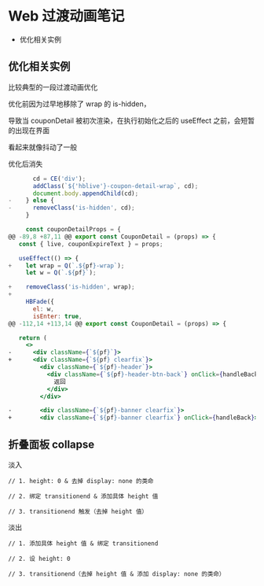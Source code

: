 # Web 过渡动画笔记


* 优化相关实例


## 优化相关实例

比较典型的一段过渡动画优化

优化前因为过早地移除了 wrap 的 is-hidden，

导致当 couponDetail 被初次渲染，在执行初始化之后的 useEffect 之前，会短暂的出现在界面

看起来就像抖动了一般


优化后消失

```jsx
       cd = CE('div');
       addClass(`${'hblive'}-coupon-detail-wrap`, cd);
       document.body.appendChild(cd);
-    } else {
-      removeClass('is-hidden', cd);
     }

     const couponDetailProps = {
@@ -89,8 +87,11 @@ export const CouponDetail = (props) => {
   const { live, couponExpireText } = props;

   useEffect(() => {
+    let wrap = Q(`.${pf}-wrap`);
     let w = Q(`.${pf}`);

+    removeClass('is-hidden', wrap);
+
     HBFade({
       el: w,
       isEnter: true,
@@ -112,14 +113,14 @@ export const CouponDetail = (props) => {

   return (
     <>
-      <div className={`${pf}`}>
+      <div className={`${pf} clearfix`}>
         <div className={`${pf}-header`}>
           <div className={`${pf}-header-btn-back`} onClick={handleBack}>
             返回
           </div>
         </div>

-        <div className={`${pf}-banner clearfix`}>
+        <div className={`${pf}-banner clearfix`} onClick={handleBack}>
```



## 折叠面板 collapse


淡入

```
// 1. height: 0 & 去掉 display: none 的类命

// 2. 绑定 transitionend & 添加具体 height 值

// 3. transitionend 触发（去掉 height 值）

```

淡出
```
// 1. 添加具体 height 值 & 绑定 transitionend

// 2. 设 height: 0

// 3. transitionend（去掉 height 值 & 添加 display: none 的类命）

